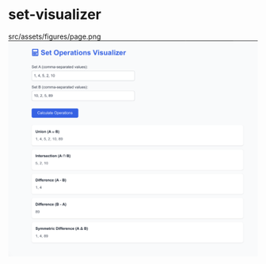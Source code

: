 # set-visualizer

src/assets/figures/page.png
![Page Image](set-visualizer/src/assets/figures/page.png "Page Image")